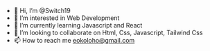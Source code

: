 - 👋 Hi, I’m @Switch19
- 👀 I’m interested in Web Development
- 🌱 I’m currently learning Javascript and React
- 💞️ I’m looking to collaborate on Html, Css, Javascript, Tailwind Css
- 📫 How to reach me eokoloho@gmail.com

<!---
Switch19/Switch19 is a ✨ special ✨ repository because its `README.md` (this file) appears on your GitHub profile.
You can click the Preview link to take a look at your changes.
--->
